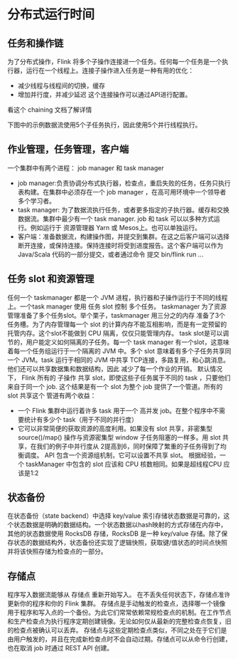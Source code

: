 # 分布式运行时间

## 任务和操作链

为了分布式操作，Flink 将多个子操作连接进一个任务。任何每一个任务是一个执行器，运行在一个线程上。连接子操作进入任务是一种有用的优化：

- 减少线程与线程间的切换，缓存
- 增加并行度，并减少延迟 
  这个连接操作可以通过API进行配置。

看这个 chaining 文档了解详情

下图中的示例数据流使用5个子任务执行，因此使用5个并行线程执行。

## 作业管理，任务管理，客户端

一个集群中有两个进程： job manager 和 task manager 

* job manager:负责协调分布式执行器，检查点，重启失败的任务，任务只执行表构建。在集群中必须存在一个 job manager ，在高可用环境中一个领导者多个学习者。 
* task manager: 为了数据流执行任务，或者更多指定的子执行器。缓存和交换数据流。集群中最少有一个 task manager. job 和 task 可以以多种方式运行。例如运行于 资源管理器 Yarn  或 Mesos上。也可以单独运行。 
* 客户端：准备数据流，构建操作图，并提交到集群。在这之后客户端可以选择断开连接，或保持连接。保持连接时将受到进度报告。这个客户端可以作为 Java/Scala 代码的一部分提交，或者通过命令 提交 bin/flink run ...

## 任务 slot 和资源管理

任何一个 taskmanager 都是一个 JVM 进程，执行器和子操作运行于不同的线程上。一个task manager 使用 任务 slot 控制 多个任务。 
taskmanager 为了资源管理准备了多个任务slot。举个栗子，taskmanager 用三分之的内存 准备了3个任务槽。为了内存管理每一个 slot 的计算内存不能互相影响，而是有一定预留的托管内存。这个slot不能做到 CPU 隔离，仅仅只能管理内存。 
task slot是可以调节的，用户能定义如何隔离的子任务。每一个 task manager 有一个slot，这意味着每一个任务组运行于一个隔离的 JVM 中。多个 slot 意味着有多个子任务共享同一个 JVM。task 运行于相同的 JVM 中共享 TCP连接，多路复用，和心跳消息。他们还可以共享数据集和数据结构，因此 减少了每一个作业的开销。 
默认情况下， Flink 所有的 子操作 共享 slot，即使这些子任务属于不同的 task ，只要他们来自于同一个 job. 这个结果是有一个 slot 为整个 job 提供了一个管道。所有的 slot 共享这个 管道有两个收益：

- 一个 Flink 集群中运行着许多 task 用于一个 高并发 job。在整个程序中不需要统计有多少个 task（用于不同的并行度）
- 它可以非常简便的获取资源的高度利用。如果没有 slot 共享，非密集型 source()/map() 操作与资源密集型 window 子任务阻塞的一样多。用 slot 共享，在我们的例子中并行度从 2提高到6，同时保障了繁重的子任务得到了均衡调度。 
  API 包含一个资源组机制，它可以设置不共享 slot。 
  根据经验，一个 taskManager 中包含的 slot 应该和 CPU 核数相同。如果是超线程CPU 应该是1:2

## 状态备份

在状态备份（state backend）中选择 key/value 索引存储状态数据是可靠的，这个状态数据是明确的数据结构。一个状态数据以hash映射的方式存储在内存中，其他的状态数据使用 RocksDB 存储，RocksDB 是一种 key/value 存储。除了保存状态的数据结构外，状态备份还实现了逻辑快照，获取键/值状态的时间点快照并将该快照存储为检查点的一部分。

## 存储点

程序写入数据流能够从 存储点 重新开始写入。 在不丢失任何状态下，存储点准许更新你的程序和你的 Flink 集群。 
存储点是手动触发的检查点，选择哪一个镜像用于程序和写入点的一个备份。为此它们常常依赖常规检查点的机制。在工作节点和生产检查点为执行程序定期创建镜像。无论如何仅从最新的完整检查点恢复，旧的检查点被确认可以丢弃。 
存储点与这些定期检查点类似，不同之处在于它们是由用户触发的，并且在完成新检查点时不会自动过期。存储点可以从命令行创建，也在取消 job 时通过 REST API 创建。